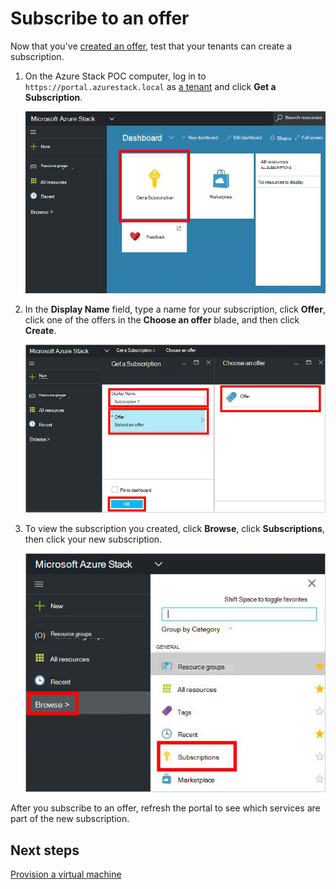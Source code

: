 <properties
    pageTitle="Subscribe to an offer and then provision a VM in Azure Stack (tenant) | Microsoft Azure"
    description="As a tenant, learn how to subscribe to an offer and then provision a VM in Azure Stack."
    services="azure-stack"
    documentationCenter=""
    authors="ErikjeMS"
    manager="byronr"
    editor=""/>

<tags
    ms.service="azure-stack"
    ms.workload="na"
    ms.tgt_pltfrm="na"
    ms.devlang="na"
    ms.topic="get-started-article"
    ms.date="09/26/2016"
    ms.author="erikje"/>

# <a name="subscribe-to-an-offer"></a>Subscribe to an offer

Now that you've [created an offer](azure-stack-create-offer.md), test that your tenants can create a subscription.

1.  On the Azure Stack POC computer, log in to `https://portal.azurestack.local` as [a tenant](azure-stack-connect-azure-stack.md#log-in-as-a-tenant) and click **Get a Subscription**.

    ![](media/azure-stack-subscribe-plan-provision-vm/image01.png)

2.  In the **Display Name** field, type a name for your subscription, click **Offer**, click one of the offers in the **Choose an offer** blade, and then click **Create**.

    ![](media/azure-stack-subscribe-plan-provision-vm/image02.png)

4.  To view the subscription you created, click **Browse**, click **Subscriptions**, then click your new subscription.  

    ![](media/azure-stack-subscribe-plan-provision-vm/image03.png)


After you subscribe to an offer, refresh the portal to see which services are part of the new subscription.




## <a name="next-steps"></a>Next steps

[Provision a virtual machine](azure-stack-provision-vm.md)
